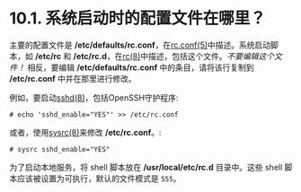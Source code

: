 # 10.1. 系统启动时的配置文件在哪里？

主要的配置文件是 **/etc/defaults/rc.conf**，在[rc.conf(5)](https://www.freebsd.org/cgi/man.cgi?query=rc.conf&sektion=5&format=html)中描述。系统启动脚本，如 **/etc/rc** 和 **/etc/rc.d**，在[rc(8)](https://www.freebsd.org/cgi/man.cgi?query=rc&sektion=8&format=html)中描述，包括这个文件。*不要编辑这个文件！* 相反，要编辑 **/etc/defaults/rc.conf** 中的条目，请将该行复制到 **/etc/rc.conf** 中并在那里进行修改。

例如，要启动[sshd(8)](https://www.freebsd.org/cgi/man.cgi?query=sshd&sektion=8&format=html)，包括OpenSSH守护程序:

```
# echo 'sshd_enable="YES"' >> /etc/rc.conf
```

或者，使用[sysrc(8)](https://www.freebsd.org/cgi/man.cgi?query=sysrc&sektion=8&format=html)来修改 **/etc/rc.conf**。:

```
# sysrc sshd_enable="YES"
```

为了启动本地服务，将 shell 脚本放在 **/usr/local/etc/rc.d** 目录中。这些 shell 脚本应该被设置为可执行，默认的文件模式是 `555`。
